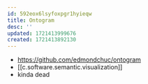 ```yaml
---
id: 592eox6lsyfoxpgr1hyieqw
title: Ontogram
desc: ''
updated: 1721413999676
created: 1721413892130
---
```


- https://github.com/edmondchuc/ontogram
- [[c.software.semantic.visualization]]
- kinda dead